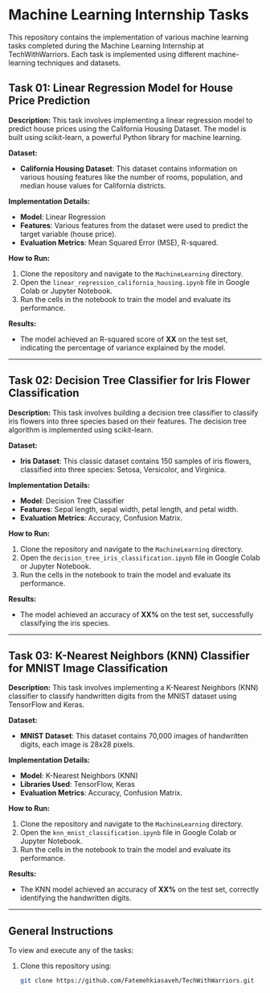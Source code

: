 # Machine Learning Internship Tasks

This repository contains the implementation of various machine learning tasks completed during the Machine Learning Internship at TechWithWarriors. Each task is implemented using different machine-learning techniques and datasets.

## Task 01: Linear Regression Model for House Price Prediction

**Description:**
This task involves implementing a linear regression model to predict house prices using the California Housing Dataset. The model is built using scikit-learn, a powerful Python library for machine learning.

**Dataset:**
- **California Housing Dataset**: This dataset contains information on various housing features like the number of rooms, population, and median house values for California districts.

**Implementation Details:**
- **Model**: Linear Regression
- **Features**: Various features from the dataset were used to predict the target variable (house price).
- **Evaluation Metrics**: Mean Squared Error (MSE), R-squared.

**How to Run:**
1. Clone the repository and navigate to the `MachineLearning` directory.
2. Open the `linear_regression_california_housing.ipynb` file in Google Colab or Jupyter Notebook.
3. Run the cells in the notebook to train the model and evaluate its performance.

**Results:**
- The model achieved an R-squared score of **XX** on the test set, indicating the percentage of variance explained by the model.

---

## Task 02: Decision Tree Classifier for Iris Flower Classification

**Description:**
This task involves building a decision tree classifier to classify iris flowers into three species based on their features. The decision tree algorithm is implemented using scikit-learn.

**Dataset:**
- **Iris Dataset**: This classic dataset contains 150 samples of iris flowers, classified into three species: Setosa, Versicolor, and Virginica.

**Implementation Details:**
- **Model**: Decision Tree Classifier
- **Features**: Sepal length, sepal width, petal length, and petal width.
- **Evaluation Metrics**: Accuracy, Confusion Matrix.

**How to Run:**
1. Clone the repository and navigate to the `MachineLearning` directory.
2. Open the `decision_tree_iris_classification.ipynb` file in Google Colab or Jupyter Notebook.
3. Run the cells in the notebook to train the model and evaluate its performance.

**Results:**
- The model achieved an accuracy of **XX%** on the test set, successfully classifying the iris species.

---

## Task 03: K-Nearest Neighbors (KNN) Classifier for MNIST Image Classification

**Description:**
This task involves implementing a K-Nearest Neighbors (KNN) classifier to classify handwritten digits from the MNIST dataset using TensorFlow and Keras.

**Dataset:**
- **MNIST Dataset**: This dataset contains 70,000 images of handwritten digits, each image is 28x28 pixels.

**Implementation Details:**
- **Model**: K-Nearest Neighbors (KNN)
- **Libraries Used**: TensorFlow, Keras
- **Evaluation Metrics**: Accuracy, Confusion Matrix.

**How to Run:**
1. Clone the repository and navigate to the `MachineLearning` directory.
2. Open the `knn_mnist_classification.ipynb` file in Google Colab or Jupyter Notebook.
3. Run the cells in the notebook to train the model and evaluate its performance.

**Results:**
- The KNN model achieved an accuracy of **XX%** on the test set, correctly identifying the handwritten digits.

---

## General Instructions
To view and execute any of the tasks:
1. Clone this repository using:
   ```bash
   git clone https://github.com/Fatemehkiasaveh/TechWithWarriors.git
